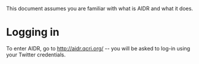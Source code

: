This document assumes you are familiar with what is AIDR and what it does.

# Logging in

To enter AIDR, go to http://aidr.qcri.org/ -- you will be asked to log-in using your Twitter credentials.